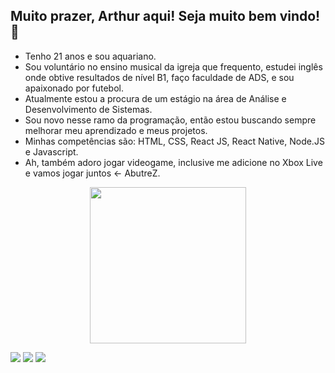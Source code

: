 ## Muito prazer, Arthur aqui! Seja muito bem vindo! 👋

- Tenho 21 anos e sou aquariano.
- Sou voluntário no ensino musical da igreja que frequento, estudei inglês onde obtive resultados de nível B1, faço faculdade de ADS, e sou apaixonado por futebol. 
- Atualmente estou a procura de um estágio na área de Análise e Desenvolvimento de Sistemas.
- Sou novo nesse ramo da programação, então estou buscando sempre melhorar meu aprendizado e meus projetos.
- Minhas competências são: HTML, CSS, React JS, React Native, Node.JS e Javascript.
- Ah, também adoro jogar videogame, inclusive me adicione no Xbox Live e vamos jogar juntos <- AbutreZ.



<p align="center">
  <img width="250" src="https://media.giphy.com/media/jIgXf4hgbHCeKiXpvt/giphy.gif">
</p>

<div> 
  <a href="https://instagram.com/arthur_nocetti" target="_blank"><img src="https://img.shields.io/badge/-Instagram-%23E4405F?style=for-the-badge&logo=instagram&logoColor=white" target="_blank"></a>
  <a href = "mailto:arthur.fb.nocetti@gmail.com"><img src="https://img.shields.io/badge/-Gmail-%23333?style=for-the-badge&logo=gmail&logoColor=white" target="_blank"></a>
  <a href="https://www.linkedin.com/in/arthur-nocetti-272015220/" target="_blank"><img src="https://img.shields.io/badge/-LinkedIn-%230077B5?style=for-the-badge&logo=linkedin&logoColor=white" target="_blank"></a>

